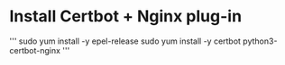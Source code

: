 # Install Certbot + Nginx plug-in
'''
sudo yum install -y epel-release
sudo yum install -y certbot python3-certbot-nginx
'''
